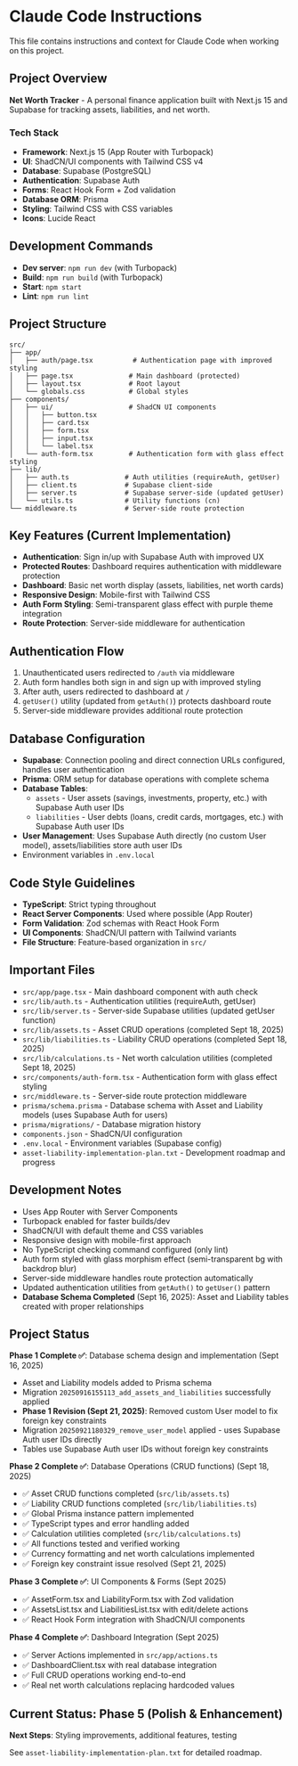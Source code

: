 # Claude Code Instructions

This file contains instructions and context for Claude Code when working on this project.

## Project Overview
**Net Worth Tracker** - A personal finance application built with Next.js 15 and Supabase for tracking assets, liabilities, and net worth.

### Tech Stack
- **Framework**: Next.js 15 (App Router with Turbopack)
- **UI**: ShadCN/UI components with Tailwind CSS v4
- **Database**: Supabase (PostgreSQL)
- **Authentication**: Supabase Auth
- **Forms**: React Hook Form + Zod validation
- **Database ORM**: Prisma
- **Styling**: Tailwind CSS with CSS variables
- **Icons**: Lucide React

## Development Commands
- **Dev server**: `npm run dev` (with Turbopack)
- **Build**: `npm run build` (with Turbopack)
- **Start**: `npm start`
- **Lint**: `npm run lint`

## Project Structure
```
src/
├── app/
│   ├── auth/page.tsx          # Authentication page with improved styling
│   ├── page.tsx              # Main dashboard (protected)
│   ├── layout.tsx            # Root layout
│   └── globals.css           # Global styles
├── components/
│   ├── ui/                   # ShadCN UI components
│   │   ├── button.tsx
│   │   ├── card.tsx
│   │   ├── form.tsx
│   │   ├── input.tsx
│   │   └── label.tsx
│   └── auth-form.tsx         # Authentication form with glass effect styling
├── lib/
│   ├── auth.ts              # Auth utilities (requireAuth, getUser)
│   ├── client.ts            # Supabase client-side
│   ├── server.ts            # Supabase server-side (updated getUser)
│   └── utils.ts             # Utility functions (cn)
└── middleware.ts            # Server-side route protection
```

## Key Features (Current Implementation)
- **Authentication**: Sign in/up with Supabase Auth with improved UX
- **Protected Routes**: Dashboard requires authentication with middleware protection
- **Dashboard**: Basic net worth display (assets, liabilities, net worth cards)
- **Responsive Design**: Mobile-first with Tailwind CSS
- **Auth Form Styling**: Semi-transparent glass effect with purple theme integration
- **Route Protection**: Server-side middleware for authentication

## Authentication Flow
1. Unauthenticated users redirected to `/auth` via middleware
2. Auth form handles both sign in and sign up with improved styling
3. After auth, users redirected to dashboard at `/`
4. `getUser()` utility (updated from `getAuth()`) protects dashboard route
5. Server-side middleware provides additional route protection

## Database Configuration
- **Supabase**: Connection pooling and direct connection URLs configured, handles user authentication
- **Prisma**: ORM setup for database operations with complete schema
- **Database Tables**:
  - `assets` - User assets (savings, investments, property, etc.) with Supabase Auth user IDs
  - `liabilities` - User debts (loans, credit cards, mortgages, etc.) with Supabase Auth user IDs
- **User Management**: Uses Supabase Auth directly (no custom User model), assets/liabilities store auth user IDs
- Environment variables in `.env.local`

## Code Style Guidelines
- **TypeScript**: Strict typing throughout
- **React Server Components**: Used where possible (App Router)
- **Form Validation**: Zod schemas with React Hook Form
- **UI Components**: ShadCN/UI pattern with Tailwind variants
- **File Structure**: Feature-based organization in `src/`

## Important Files
- `src/app/page.tsx` - Main dashboard component with auth check
- `src/lib/auth.ts` - Authentication utilities (requireAuth, getUser)
- `src/lib/server.ts` - Server-side Supabase utilities (updated getUser function)
- `src/lib/assets.ts` - Asset CRUD operations (completed Sept 18, 2025)
- `src/lib/liabilities.ts` - Liability CRUD operations (completed Sept 18, 2025)
- `src/lib/calculations.ts` - Net worth calculation utilities (completed Sept 18, 2025)
- `src/components/auth-form.tsx` - Authentication form with glass effect styling
- `src/middleware.ts` - Server-side route protection middleware
- `prisma/schema.prisma` - Database schema with Asset and Liability models (uses Supabase Auth for users)
- `prisma/migrations/` - Database migration history
- `components.json` - ShadCN/UI configuration
- `.env.local` - Environment variables (Supabase config)
- `asset-liability-implementation-plan.txt` - Development roadmap and progress

## Development Notes
- Uses App Router with Server Components
- Turbopack enabled for faster builds/dev
- ShadCN/UI with default theme and CSS variables
- Responsive design with mobile-first approach
- No TypeScript checking command configured (only lint)
- Auth form styled with glass morphism effect (semi-transparent bg with backdrop blur)
- Server-side middleware handles route protection automatically
- Updated authentication utilities from `getAuth()` to `getUser()` pattern
- **Database Schema Completed** (Sept 16, 2025): Asset and Liability tables created with proper relationships

## Project Status
**Phase 1 Complete ✅**: Database schema design and implementation (Sept 16, 2025)
- Asset and Liability models added to Prisma schema
- Migration `20250916155113_add_assets_and_liabilities` successfully applied
- **Phase 1 Revision (Sept 21, 2025)**: Removed custom User model to fix foreign key constraints
- Migration `20250921180329_remove_user_model` applied - uses Supabase Auth user IDs directly
- Tables use Supabase Auth user IDs without foreign key constraints

**Phase 2 Complete ✅**: Database Operations (CRUD functions) (Sept 18, 2025)
- ✅ Asset CRUD functions completed (`src/lib/assets.ts`)
- ✅ Liability CRUD functions completed (`src/lib/liabilities.ts`)
- ✅ Global Prisma instance pattern implemented
- ✅ TypeScript types and error handling added
- ✅ Calculation utilities completed (`src/lib/calculations.ts`)
- ✅ All functions tested and verified working
- ✅ Currency formatting and net worth calculations implemented
- ✅ Foreign key constraint issue resolved (Sept 21, 2025)

**Phase 3 Complete ✅**: UI Components & Forms (Sept 2025)
- ✅ AssetForm.tsx and LiabilityForm.tsx with Zod validation
- ✅ AssetsList.tsx and LiabilitiesList.tsx with edit/delete actions
- ✅ React Hook Form integration with ShadCN/UI components

**Phase 4 Complete ✅**: Dashboard Integration (Sept 2025)
- ✅ Server Actions implemented in `src/app/actions.ts`
- ✅ DashboardClient.tsx with real database integration
- ✅ Full CRUD operations working end-to-end
- ✅ Real net worth calculations replacing hardcoded values

## Current Status: Phase 5 (Polish & Enhancement)
**Next Steps**: Styling improvements, additional features, testing

See `asset-liability-implementation-plan.txt` for detailed roadmap.